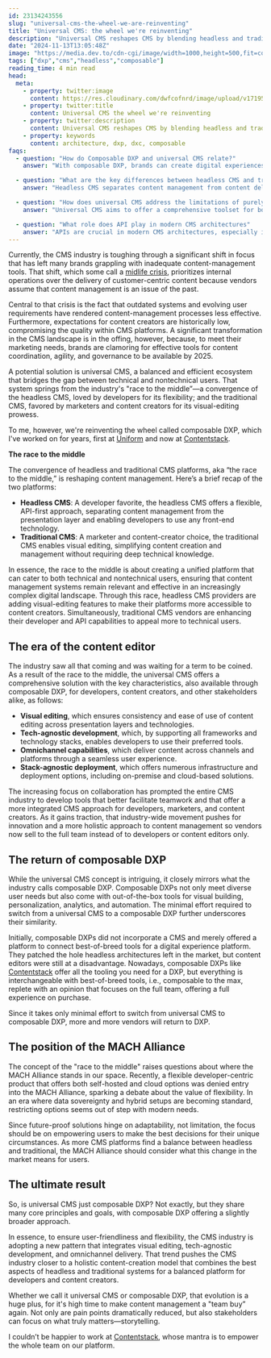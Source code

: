 ```yaml
---
id: 23134243556
slug: "universal-cms-the-wheel-we-are-reinventing"
title: "Universal CMS: the wheel we're reinventing"
description: "Universal CMS reshapes CMS by blending headless and traditional, empowering developers and content creators. But are we reinventing the wheel here?"
date: "2024-11-13T13:05:48Z"
image: "https://media.dev.to/cdn-cgi/image/width=1000,height=500,fit=cover,gravity=auto,format=auto/https://res.cloudinary.com/dwfcofnrd/image/upload/v1731438927/website/title.jpg"
tags: ["dxp","cms","headless","composable"]
reading_time: 4 min read
head:
  meta:
    - property: twitter:image
      content: https://res.cloudinary.com/dwfcofnrd/image/upload/v1719585541/website/title.jpg
    - property: twitter:title
      content: Universal CMS the wheel we're reinventing
    - property: twitter:description
      content: Universal CMS reshapes CMS by blending headless and traditional, empowering developers and content creators. But are we reinventing the wheel here?
    - property: keywords
      content: architecture, dxp, dxc, composable
faqs:
  - question: "How do Composable DXP and universal CMS relate?"
    answer: "With composable DXP, brands can create digital experiences by integrating best-of-breed services, offering flexibility and customization. Universal CMS reinvents this idea by combining composable DXP strengths with traditional CMS ease of use, aiming to provide a more adaptable and user-friendly platform for diverse user needs."

  - question: "What are the key differences between headless CMS and traditional CMS?"
    answer: "Headless CMS separates content management from content delivery, leading to greater flexibility in presenting content across different platforms. Traditional CMS, on the other hand, tightly integrates content management with the presentation layer, making it easier for nontechnical users to manage content but less flexible for multichannel delivery."

  - question: "How does universal CMS address the limitations of purely headless systems?"
    answer: "Universal CMS aims to offer a comprehensive toolset for both developers and content creators. It integrates visual-editing tools into headless systems, restoring editorial control for marketers while maintaining the flexibility and technological openness that developers require."

  - question: "What role does API play in modern CMS architectures"
    answer: "APIs are crucial in modern CMS architectures, especially in headless and universal CMS systems. By enabling content delivery to front-end platforms and devices, APIs deliver greater flexibility in how and where content is presented."
---
```


Currently, the CMS industry is toughing through a significant shift in focus that has left many brands grappling with inadequate content-management tools. That shift, which some call a [midlife crisis](https://www.cmswire.com/digital-experience/content-managements-midlife-crisis/), prioritizes internal operations over the delivery of customer-centric content because vendors assume that content management is an issue of the past.

Central to that crisis is the fact that outdated systems and evolving user requirements have rendered content-management processes less effective. Furthermore, expectations for content creators are historically low, compromising the quality within CMS platforms. A significant transformation in the CMS landscape is in the offing, however, because, to meet their marketing needs, brands are clamoring for effective tools for content coordination, agility, and governance to be available by 2025\.

A potential solution is universal CMS, a balanced and efficient ecosystem that bridges the gap between technical and nontechnical users. That system springs from the industry's "race to the middle”—a convergence of the headless CMS, loved by developers for its flexibility; and the traditional CMS, favored by marketers and content creators for its visual-editing prowess.

To me, however, we're reinventing the wheel called composable DXP, which I've worked on for years, first at [Uniform](https://uniform.dev/) and now at [Contentstack](https://contentstack.com/).

**The race to the middle**

The convergence of headless and traditional CMS platforms, aka “the race to the middle,” is reshaping content management. Here’s a brief recap of the two platforms:

* **Headless CMS**: A developer favorite, the headless CMS offers a flexible, API-first approach, separating content management from the presentation layer and enabling developers to use any front-end technology.  
* **Traditional CMS**: A marketer and content-creator choice, the traditional CMS enables visual editing, simplifying content creation and management without requiring deep technical knowledge.

In essence, the race to the middle is about creating a unified platform that can cater to both technical and nontechnical users, ensuring that content management systems remain relevant and effective in an increasingly complex digital landscape. Through this race, headless CMS providers are adding visual-editing features to make their platforms more accessible to content creators. Simultaneously, traditional CMS vendors are enhancing their developer and API capabilities to appeal more to technical users.

## **The era of the content editor**

The industry saw all that coming and was waiting for a term to be coined. As a result of the race to the middle, the universal CMS offers a comprehensive solution with the key characteristics, also available through composable DXP, for developers, content creators, and other stakeholders alike, as follows:

* **Visual editing**, which ensures consistency and ease of use of content editing across presentation layers and technologies.  
* **Tech-agnostic development**, which, by supporting all frameworks and technology stacks, enables developers to use their preferred tools.  
* **Omnichannel capabilities**, which deliver content across channels and platforms through a seamless user experience.  
* **Stack-agnostic deployment**, which offers numerous infrastructure and deployment options, including on-premise and cloud-based solutions.

The increasing focus on collaboration has prompted the entire CMS industry to develop tools that better facilitate teamwork and that offer a more integrated CMS approach for developers, marketers, and content creators. As it gains traction, that industry-wide movement pushes for innovation and a more holistic approach to content management so vendors now sell to the full team instead of to developers or content editors only.

## **⁠The return of composable DXP**

While the universal CMS concept is intriguing, it closely mirrors what the industry calls composable DXP. Composable DXPs not only meet diverse user needs but also come with out-of-the-box tools for visual building, personalization, analytics, and automation. The minimal effort required to switch from a universal CMS to a composable DXP further underscores their similarity.

Initially, composable DXPs did not incorporate a CMS and merely offered a platform to connect best-of-breed tools for a digital experience platform. They patched the hole headless architectures left in the market, but content editors were still at a disadvantage. Nowadays, composable DXPs like [Contentstack](https://contentstack.com) offer all the tooling you need for a DXP, but everything is interchangeable with best-of-breed tools, i.e., composable to the max, replete with an opinion that focuses on the full team, offering a full experience on purchase.

Since it takes only minimal effort to switch from universal CMS to composable DXP, more and more vendors will return to DXP.

## **The position of the MACH Alliance**

The concept of the "race to the middle" raises questions about where the MACH Alliance stands in our space. Recently, a flexible developer-centric product that offers both self-hosted and cloud options was denied entry into the MACH Alliance, sparking a debate about the value of flexibility. In an era where data sovereignty and hybrid setups are becoming standard, restricting options seems out of step with modern needs.

Since future-proof solutions hinge on adaptability, not limitation, the focus should be on empowering users to make the best decisions for their unique circumstances. As more CMS platforms find a balance between headless and traditional, the MACH Alliance should consider what this change in the market means for users.

## **The ultimate result**

So, is universal CMS just composable DXP? Not exactly, but they share many core principles and goals, with composable DXP offering a slightly broader approach.

In essence, to ensure user-friendliness and flexibility, the CMS industry is adopting a new pattern that integrates visual editing, tech-agnostic development, and omnichannel delivery. That trend pushes the CMS industry closer to a holistic content-creation model that combines the best aspects of headless and traditional systems for a balanced platform for developers and content creators.

Whether we call it universal CMS or composable DXP, that evolution is a huge plus, for it's high time to make content management a "team buy” again. Not only are pain points dramatically reduced, but also stakeholders can focus on what truly matters—storytelling.

I couldn’t be happier to work at [Contentstack](https://contentstack.com), whose mantra is to empower the whole team on our platform.